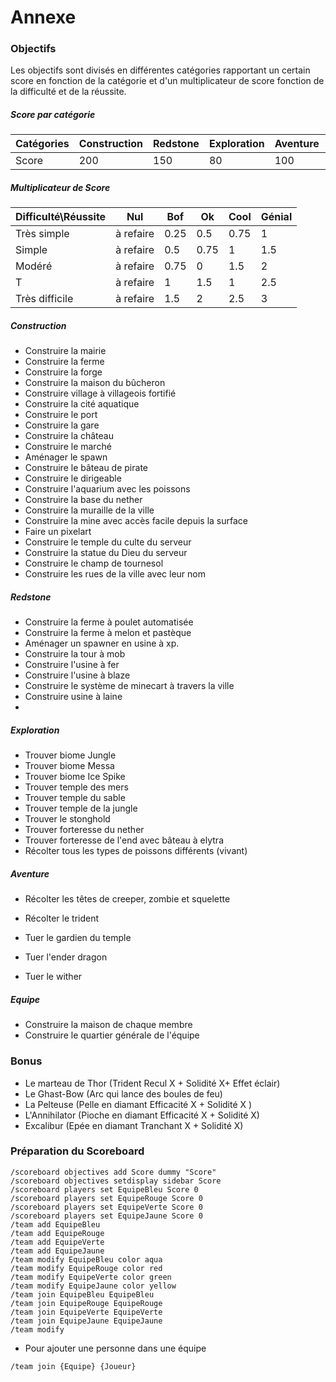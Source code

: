 <h1>Annexe</h1>

<h3>Objectifs</h3>

Les objectifs sont divisés en différentes catégories rapportant un certain score en fonction de la catégorie et d'un multiplicateur de score fonction de la difficulté et de la réussite.

<h5>Score par catégorie</h5>

| Catégories | Construction | Redstone | Exploration | Aventure | Equipe |
| ---------- | ------------ | -------- | ----------- | -------- | ------ |
| Score      | 200          | 150      | 80          | 100      | 120    |

<h5>Multiplicateur de Score</h5>

| Difficulté\Réussite | Nul       | Bof  | Ok   | Cool | Génial |
| ------------------- | --------- | ---- | ---- | ---- | ------ |
| Très simple         | à refaire | 0.25 | 0.5  | 0.75 | 1      |
| Simple              | à refaire | 0.5  | 0.75 | 1    | 1.5    |
| Modéré              | à refaire | 0.75 | 0    | 1.5  | 2      |
| T                   | à refaire | 1    | 1.5  | 1    | 2.5    |
| Très difficile      | à refaire | 1.5  | 2    | 2.5  | 3      |

<h5>Construction</h5>

* Construire la mairie
* Construire la ferme
* Construire la forge
* Construire la maison du bûcheron
* Construire village à villageois fortifié
* Construire la cité aquatique
* Construire le port
* Construire la gare
* Construire la château
* Construire le marché
* Aménager le spawn
* Construire le bâteau de pirate
* Construire le dirigeable
* Construire l'aquarium avec les poissons
* Construire la base du nether
* Construire la muraille de la ville
* Construire la mine avec accès facile depuis la surface
* Faire un pixelart
* Construire le temple du culte du serveur
* Construire la statue du Dieu du serveur
* Construire le champ de tournesol
* Construire les rues de la ville avec leur nom

<h5>Redstone</h5>

* Construire la ferme à poulet automatisée
* Construire la ferme à melon et pastèque
* Aménager un spawner en usine à xp.
* Construire la tour à mob
* Construire l'usine à fer
* Construire l'usine à blaze
* Construire le système de minecart à travers la ville
* Construire usine à laine
* 

<h5>Exploration</h5>

* Trouver biome Jungle
* Trouver biome Messa
* Trouver biome Ice Spike
* Trouver temple des mers
* Trouver temple du sable
* Trouver temple de la jungle
* Trouver le stonghold
* Trouver forteresse du nether
* Trouver forteresse de l'end avec bâteau à elytra
* Récolter tous les types de poissons différents (vivant)

<h5>Aventure</h5>

* Récolter les têtes de creeper, zombie et squelette

* Récolter le trident
* Tuer le gardien du temple

* Tuer l'ender dragon
* Tuer le wither

<h5>Equipe</h5>

* Construire la maison de chaque membre
* Construire le quartier générale de l'équipe



<h3>Bonus</h3>

* Le marteau de Thor (Trident Recul X + Solidité X+ Effet éclair)
* Le Ghast-Bow (Arc qui lance des boules de feu)
* La Pelteuse  (Pelle en diamant Efficacité X + Solidité X )
* L'Annihilator (Pioche en diamant Efficacité X + Solidité X)
* Excalibur (Epée en diamant Tranchant X + Solidité X)



<h3>Préparation du Scoreboard</h3>

```
/scoreboard objectives add Score dummy "Score"
/scoreboard objectives setdisplay sidebar Score
/scoreboard players set EquipeBleu Score 0
/scoreboard players set EquipeRouge Score 0
/scoreboard players set EquipeVerte Score 0
/scoreboard players set EquipeJaune Score 0
/team add EquipeBleu
/team add EquipeRouge
/team add EquipeVerte
/team add EquipeJaune
/team modify EquipeBleu color aqua
/team modify EquipeRouge color red
/team modify EquipeVerte color green
/team modify EquipeJaune color yellow
/team join EquipeBleu EquipeBleu
/team join EquipeRouge EquipeRouge
/team join EquipeVerte EquipeVerte
/team join EquipeJaune EquipeJaune
/team modify 
```

* Pour ajouter une personne dans une équipe

```
/team join {Equipe} {Joueur}
```

